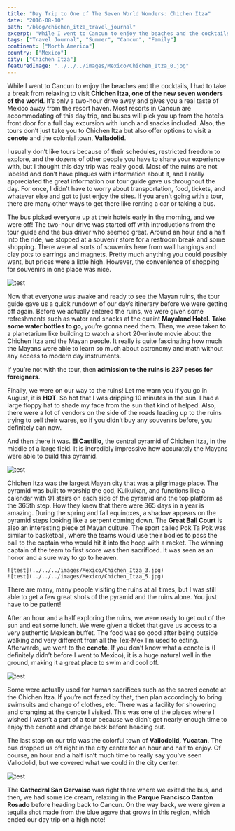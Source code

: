 ```yaml
---
title: "Day Trip to One of The Seven World Wonders: Chichen Itza"
date: "2016-08-10"
path: "/blog/chichen_itza_travel_journal"
excerpt: "While I went to Cancun to enjoy the beaches and the cocktails, I had to take a break from relaxing to visit Chichen Itza, one of the new seven wonders of the world. It’s only a two-hour drive away and gives you a real taste of Mexico..."
tags: ["Travel Journal", "Summer", "Cancun", "Family"]
continent: ["North America"]
country: ["Mexico"]
city: ["Chichen Itza"]
featuredImage: "../../../images/Mexico/Chichen_Itza_0.jpg"
---
```



While I went to Cancun to enjoy the beaches and the cocktails, I had to take a break from relaxing to visit **Chichen Itza, one of the new seven wonders of the world**. It’s only a two-hour drive away and gives you a real taste of Mexico away from the resort haven. Most resorts in Cancun are accommodating of this day trip, and buses will pick you up from the hotel’s front door for a full day excursion with lunch and snacks included. Also, the tours don’t just take you to Chichen Itza but also offer options to visit a **cenote** and the colonial town, **Valladolid**. 

I usually don’t like tours because of their schedules, restricted freedom to explore, and the dozens of other people you have to share your experience with, but I thought this day trip was really good. Most of the ruins are not labeled and don’t have plaques with information about it, and I really appreciated the great information our tour guide gave us throughout the day. For once, I didn’t have to worry about transportation, food, tickets, and whatever else and got to just enjoy the sites. If you aren’t going with a tour, there are many other ways to get there like renting a car or taking a bus. 

The bus picked everyone up at their hotels early in the morning, and we were off! The two-hour drive was started off with introductions from the tour guide and the bus driver who seemed great. Around an hour and a half into the ride, we stopped at a souvenir store for a restroom break and some shopping. There were all sorts of souvenirs here from wall hangings and clay pots to earrings and magnets. Pretty much anything you could possibly want, but prices were a little high. However, the convenience of shopping for souvenirs in one place was nice. 

![test](../../../images/Mexico/Chichen_Itza_1.jpg)

Now that everyone was awake and ready to see the Mayan ruins, the tour guide gave us a quick rundown of our day’s itinerary before we were getting off again. Before we actually entered the ruins, we were given some refreshments such as water and snacks at the quaint **Mayaland Hotel**. **Take some water bottles to go**, you’re gonna need them. Then, we were taken to a planetarium like building to watch a short 20-minute movie about the Chichen Itza and the Mayan people. It really is quite fascinating how much the Mayans were able to learn so much about astronomy and math without any access to modern day instruments. 

If you’re not with the tour, then **admission to the ruins is 237 pesos for foreigners**.

Finally, we were on our way to the ruins! Let me warn you if you go in August, it is **HOT**. So hot that I was dripping 10 minutes in the sun. I had a large floppy hat to shade my face from the sun that kind of helped. Also, there were a lot of vendors on the side of the roads leading up to the ruins trying to sell their wares, so if you didn’t buy any souvenirs before, you definitely can now. 

And then there it was. **El Castillo**, the central pyramid of Chichen Itza, in the middle of a large field. It is incredibly impressive how accurately the Mayans were able to build this pyramid. 

![test](../../../images/Mexico/Chichen_Itza_2.jpg)

Chichen Itza was the largest Mayan city that was a pilgrimage place. The pyramid was built to worship the god, Kulkulkan, and functions like a calendar with 91 stairs on each side of the pyramid and the top platform as the 365th step. How they knew that there were 365 days in a year is amazing. During the spring and fall equinoxes, a shadow appears on the pyramid steps looking like a serpent coming down. The **Great Ball Court** is also an interesting piece of Mayan culture. The sport called Pok Ta Pok was similar to basketball, where the teams would use their bodies to pass the ball to the captain who would hit it into the hoop with a racket. The winning captain of the team to first score was then sacrificed. It was seen as an honor and a sure way to go to heaven. 

```grid|1|
![test](../../../images/Mexico/Chichen_Itza_3.jpg)
![test](../../../images/Mexico/Chichen_Itza_5.jpg)
```

There are many, many people visiting the ruins at all times, but I was still able to get a few great shots of the pyramid and the ruins alone. You just have to be patient!

After an hour and a half exploring the ruins, we were ready to get out of the sun and eat some lunch. We were given a ticket that gave us access to a very authentic Mexican buffet. The food was so good after being outside walking and very different from all the Tex-Mex I’m used to eating. Afterwards, we went to the **cenote**. If you don’t know what a cenote is (I definitely didn’t before I went to Mexico), it is a huge natural well in the ground, making it a great place to swim and cool off. 

![test](../../../images/Mexico/Chichen_Itza_7.jpg)

Some were actually used for human sacrifices such as the sacred cenote at the Chichen Itza. If you’re not fazed by that, then plan accordingly to bring swimsuits and change of clothes, etc. There was a facility for showering and changing at the cenote I visited. This was one of the places where I wished I wasn’t a part of a tour because we didn’t get nearly enough time to enjoy the cenote and change back before heading out. 

The last stop on our trip was the colorful town of **Vallodolid, Yucatan**. The bus dropped us off right in the city center for an hour and half to enjoy. Of course, an hour and a half isn’t much time to really say you’ve seen Vallodolid, but we covered what we could in the city center.

![test](../../../images/Mexico/Chichen_Itza_8.jpg)

The **Cathedral San Gervaiso** was right there where we exited the bus, and then, we had some ice cream, relaxing in the **Parque Francisco Canton Rosado** before heading back to Cancun. On the way back, we were given a tequila shot made from the blue agave that grows in this region, which ended our day trip on a high note!










